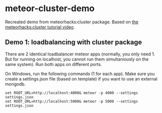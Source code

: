 # meteor-cluster-demo

Recreated demo from meteorhacks:cluster package.
Based on [the meteorhacks:cluster tutorial video](https://www.youtube.com/watch?v=oudsAQZkvzQ&feature=youtu.be&t=15m27s).

## Demo 1: loadbalancing with cluster package

There are 2 identical loadbalancer meteor apps (normally, you only need 1. But for running on localhost, you cannot run them simultaniously on the same system). Run both apps on different ports.

On Windows, run the following commands (1 for each app).
Make sure you create a settings.json file (based on template) if you want to use an external mongodb.

```
set ROOT_URL=http://localhost:4000& meteor -p 4000 --settings settings.json
set ROOT_URL=http://localhost:5000& meteor -p 5000 --settings settings.json
```
